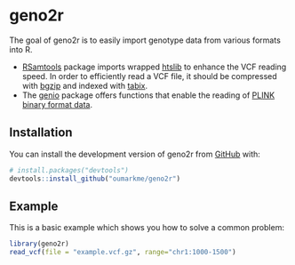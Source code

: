 
# geno2r

<!-- badges: start -->
<!-- badges: end -->

The goal of geno2r is to easily import genotype data from various formats into R. 
- [RSamtools](https://bioconductor.org/packages/release/bioc/html/Rsamtools.html) package imports wrapped [htslib](https://github.com/samtools/htslib/) to enhance the VCF reading speed. In order to efficiently read a VCF file, it should be compressed with [bgzip](https://www.htslib.org/doc/bgzip.html) and indexed with [tabix](https://www.htslib.org/doc/tabix.html).
- The [genio](https://cran.r-project.org/web/packages/genio/index.html) package offers functions that enable the reading of [PLINK binary format data](https://www.cog-genomics.org/plink/).



## Installation

You can install the development version of geno2r from [GitHub](https://github.com/) with:

``` r
# install.packages("devtools")
devtools::install_github("oumarkme/geno2r")
```

## Example

This is a basic example which shows you how to solve a common problem:

``` r
library(geno2r)
read_vcf(file = "example.vcf.gz", range="chr1:1000-1500")
```

